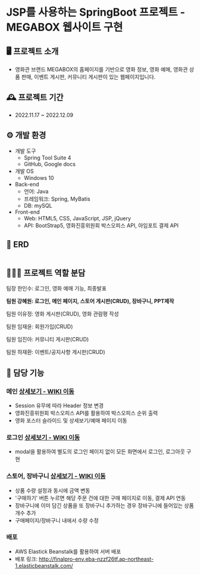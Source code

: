 # JSP를 사용하는 SpringBoot 프로젝트 - MEGABOX 웹사이트 구현

## 🖥️ 프로젝트 소개
- 영화관 브랜드 MEGABOX의 홈페이지를 기반으로 영화 정보, 영화 예매, 영화관 상품 판매, 이벤트 게시판, 커뮤니티 게시판이 있는 웹페이지입니다.

## 🕰️ 프로젝트 기간
- 2022.11.17 ~ 2022.12.09

## ⚙️ 개발 환경
- 개발 도구
    - Spring Tool Suite 4
    - GitHub, Google docs
- 개발 OS
    - Windows 10
- Back-end
    - 언어: Java
    - 프레임워크: Spring, MyBatis
    - DB: mySQL
- Front-end
    - Web: HTML5, CSS, JavaScript, JSP, jQuery
    - API: BootStrap5, 영화진흥위원회 박스오피스 API, 아임포트 결제 API

## 📜 ERD
<img src="https://user-images.githubusercontent.com/106582252/210202733-51b4e8da-ac4b-4431-9e2a-4152fd95971c.png" alt=""></img>


## 🧑‍🤝‍🧑 프로젝트 역할 분담
팀장 한인수: 로그인, 영화 예매 기능, 최종발표


<b>팀원 강혜원: 로그인, 메인 페이지, 스토어 게시판(CRUD), 장바구니, PPT제작</b>


팀원 이유정: 영화 게시판(CRUD), 영화 관람평 작성


팀원 임재윤: 회원가입(CRUD)


팀원 임진아: 커뮤니티 게시판(CRUD)


팀원 하재환: 이벤트/공지사항 게시판(CRUD)



## 📌 담당 기능
### 메인 [상세보기 - WIKI 이동](https://github.com/InsooHan/mainssangproject/wiki/Main-%ED%8E%98%EC%9D%B4%EC%A7%80-%EC%A3%BC%EC%9A%94-%EA%B8%B0%EB%8A%A5-%EC%86%8C%EA%B0%9C)
-  Session 유무에 따라 Header 정보 변경
-  영화진흥위원회 박스오피스 API를 활용하여 박스오피스 순위 출력
-  영화 포스터 슬라이드 및 상세보기/예매 페이지 이동

### 로그인 [상세보기 - WIKI 이동](https://github.com/InsooHan/mainssangproject/wiki/%EB%A1%9C%EA%B7%B8%EC%9D%B8-%EC%A3%BC%EC%9A%94-%EA%B8%B0%EB%8A%A5-%EC%86%8C%EA%B0%9C)
- modal을 활용하여 별도의 로그인 페이지 없이 모든 화면에서 로그인, 로그아웃 구현

### 스토어, 장바구니 [상세보기 - WIKI 이동](https://github.com/InsooHan/mainssangproject/wiki/%EC%8A%A4%ED%86%A0%EC%96%B4,-%EC%9E%A5%EB%B0%94%EA%B5%AC%EB%8B%88-%EC%A3%BC%EC%9A%94-%EA%B8%B0%EB%8A%A5-%EC%86%8C%EA%B0%9C)
- 상품 수량 설정과 동시에 금액 변동
- '구매하기' 버튼 누르면 해당 주문 건에 대한 구매 페이지로 이동, 결제 API 연동
- 장바구니에 이미 담긴 상품을 또 장바구니 추가하는 경우 장바구니에 들어있는 상품 개수 추가
- 구매페이지/장바구니 내에서 수량 수정

### 배포
- AWS Elastick Beanstalk를 활용하여 서버 배포
- 배포 링크: <http://finalpro-env.eba-nzzf26tf.ap-northeast-1.elasticbeanstalk.com/>

